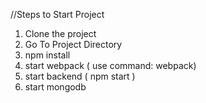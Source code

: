 //Steps to Start Project

1. Clone the project
2. Go To Project Directory
3. npm install
4. start webpack ( use command: webpack)
5. start backend ( npm start )
6. start mongodb
